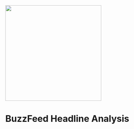 <img src="https://miro.medium.com/max/780/1*WGgH5V1yI0-_qA_hIcwrDA.png" width="300" height="300" class="center"> 

# BuzzFeed Headline Analysis